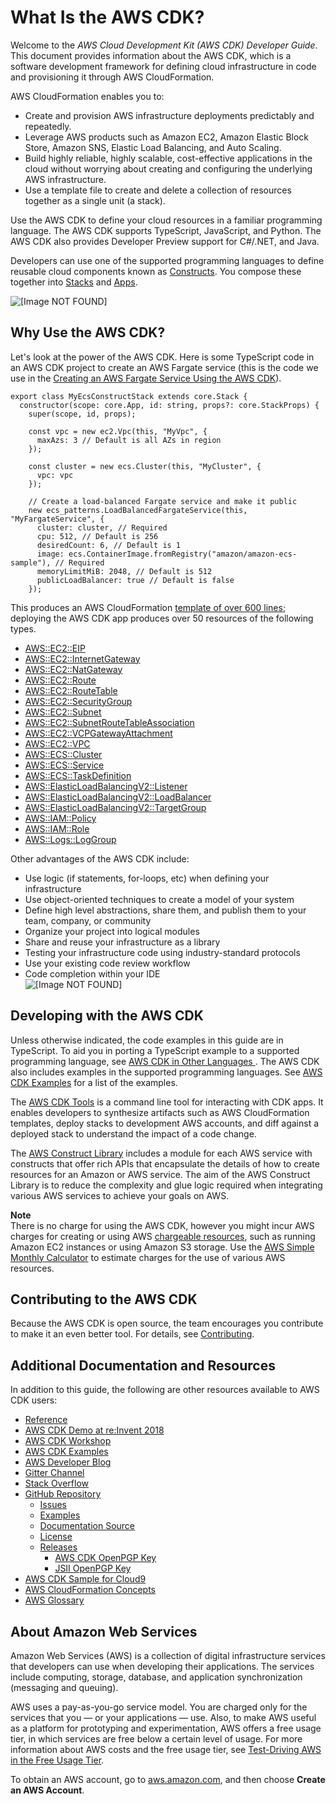 # What Is the AWS CDK?<a name="home"></a>

Welcome to the *AWS Cloud Development Kit \(AWS CDK\) Developer Guide*\. This document provides information about the AWS CDK, which is a software development framework for defining cloud infrastructure in code and provisioning it through AWS CloudFormation\.

AWS CloudFormation enables you to:
+ Create and provision AWS infrastructure deployments predictably and repeatedly\.
+ Leverage AWS products such as Amazon EC2, Amazon Elastic Block Store, Amazon SNS, Elastic Load Balancing, and Auto Scaling\.
+ Build highly reliable, highly scalable, cost\-effective applications in the cloud without worrying about creating and configuring the underlying AWS infrastructure\.
+ Use a template file to create and delete a collection of resources together as a single unit \(a stack\)\.

Use the AWS CDK to define your cloud resources in a familiar programming language\. The AWS CDK supports TypeScript, JavaScript, and Python\. The AWS CDK also provides Developer Preview support for C\#/\.NET, and Java\.

Developers can use one of the supported programming languages to define reusable cloud components known as [Constructs](constructs.md)\. You compose these together into [Stacks](stacks.md) and [Apps](apps.md)\.

![\[Image NOT FOUND\]](http://docs.aws.amazon.com/cdk/latest/guide/images/AppStacks.png)

## Why Use the AWS CDK?<a name="why_use_cdk"></a>

Let's look at the power of the AWS CDK\. Here is some TypeScript code in an AWS CDK project to create an AWS Fargate service \(this is the code we use in the [Creating an AWS Fargate Service Using the AWS CDK](ecs_example.md)\)\.

```
export class MyEcsConstructStack extends core.Stack {
  constructor(scope: core.App, id: string, props?: core.StackProps) {
    super(scope, id, props);

    const vpc = new ec2.Vpc(this, "MyVpc", {
      maxAzs: 3 // Default is all AZs in region
    });

    const cluster = new ecs.Cluster(this, "MyCluster", {
      vpc: vpc
    });

    // Create a load-balanced Fargate service and make it public
    new ecs_patterns.LoadBalancedFargateService(this, "MyFargateService", {
      cluster: cluster, // Required
      cpu: 512, // Default is 256
      desiredCount: 6, // Default is 1
      image: ecs.ContainerImage.fromRegistry("amazon/amazon-ecs-sample"), // Required
      memoryLimitMiB: 2048, // Default is 512
      publicLoadBalancer: true // Default is false
    });
```

This produces an AWS CloudFormation [template of over 600 lines](https://github.com/awsdocs/aws-cdk-guide/blob/master/doc_source/my_ecs_construct-stack.yaml); deploying the AWS CDK app produces over 50 resources of the following types\.
+  [AWS::EC2::EIP](https://docs.aws.amazon.com/AWSCloudFormation/latest/UserGuide/aws-properties-ec2-eip.html) 
+  [AWS::EC2::InternetGateway](https://docs.aws.amazon.com/AWSCloudFormation/latest/UserGuide/aws-resource-ec2-internetgateway.html) 
+  [AWS::EC2::NatGateway](https://docs.aws.amazon.com/AWSCloudFormation/latest/UserGuide/aws-resource-ec2-natgateway.html) 
+  [AWS::EC2::Route](https://docs.aws.amazon.com/AWSCloudFormation/latest/UserGuide/aws-resource-ec2-route.html) 
+  [AWS::EC2::RouteTable](https://docs.aws.amazon.com/AWSCloudFormation/latest/UserGuide/aws-resource-ec2-route-table.html) 
+  [AWS::EC2::SecurityGroup](https://docs.aws.amazon.com/AWSCloudFormation/latest/UserGuide/aws-properties-ec2-security-group.html) 
+  [AWS::EC2::Subnet](https://docs.aws.amazon.com/AWSCloudFormation/latest/UserGuide/aws-resource-ec2-subnet.html) 
+  [AWS::EC2::SubnetRouteTableAssociation](https://docs.aws.amazon.com/AWSCloudFormation/latest/UserGuide/aws-resource-ec2-subnet-route-table-assoc.html) 
+  [AWS::EC2::VCPGatewayAttachment](https://docs.aws.amazon.com/AWSCloudFormation/latest/UserGuide/aws-resource-ec2-vpc-gateway-attachment.html) 
+  [AWS::EC2::VPC](https://docs.aws.amazon.com/AWSCloudFormation/latest/UserGuide/aws-resource-ec2-vpc.html) 
+  [AWS::ECS::Cluster](https://docs.aws.amazon.com/AWSCloudFormation/latest/UserGuide/aws-resource-ecs-cluster.html) 
+  [AWS::ECS::Service](https://docs.aws.amazon.com/AWSCloudFormation/latest/UserGuide/aws-resource-ecs-service.html) 
+  [AWS::ECS::TaskDefinition](https://docs.aws.amazon.com/AWSCloudFormation/latest/UserGuide/aws-resource-ecs-taskdefinition.html) 
+  [AWS::ElasticLoadBalancingV2::Listener](https://docs.aws.amazon.com/AWSCloudFormation/latest/UserGuide/aws-resource-elasticloadbalancingv2-listener.html) 
+  [AWS::ElasticLoadBalancingV2::LoadBalancer](https://docs.aws.amazon.com/AWSCloudFormation/latest/UserGuide/aws-resource-elasticloadbalancingv2-loadbalancer.html) 
+  [AWS::ElasticLoadBalancingV2::TargetGroup](https://docs.aws.amazon.com/AWSCloudFormation/latest/UserGuide/aws-resource-elasticloadbalancingv2-targetgroup.html) 
+  [AWS::IAM::Policy](https://docs.aws.amazon.com/AWSCloudFormation/latest/UserGuide/aws-resource-iam-policy.html) 
+  [AWS::IAM::Role](https://docs.aws.amazon.com/AWSCloudFormation/latest/UserGuide/aws-resource-iam-role.html) 
+  [AWS::Logs::LogGroup](https://docs.aws.amazon.com/AWSCloudFormation/latest/UserGuide/aws-resource-logs-loggroup.html) 

Other advantages of the AWS CDK include:
+ Use logic \(if statements, for\-loops, etc\) when defining your infrastructure
+ Use object\-oriented techniques to create a model of your system
+ Define high level abstractions, share them, and publish them to your team, company, or community
+ Organize your project into logical modules
+ Share and reuse your infrastructure as a library
+ Testing your infrastructure code using industry\-standard protocols
+ Use your existing code review workflow
+ Code completion within your IDE  
![\[Image NOT FOUND\]](http://docs.aws.amazon.com/cdk/latest/guide/images/CodeCompletion.png)

## Developing with the AWS CDK<a name="developing"></a>

Unless otherwise indicated, the code examples in this guide are in TypeScript\. To aid you in porting a TypeScript example to a supported programming language, see [AWS CDK in Other Languages ](multiple_languages.md)\. The AWS CDK also includes examples in the supported programming languages\. See [AWS CDK Examples](about_examples.md) for a list of the examples\.

The [AWS CDK Tools](tools.md) is a command line tool for interacting with CDK apps\. It enables developers to synthesize artifacts such as AWS CloudFormation templates, deploy stacks to development AWS accounts, and diff against a deployed stack to understand the impact of a code change\.

The [AWS Construct Library](constructs.md) includes a module for each AWS service with constructs that offer rich APIs that encapsulate the details of how to create resources for an Amazon or AWS service\. The aim of the AWS Construct Library is to reduce the complexity and glue logic required when integrating various AWS services to achieve your goals on AWS\.

**Note**  
There is no charge for using the AWS CDK, however you might incur AWS charges for creating or using AWS [chargeable resources](http://docs.aws.amazon.com/general/latest/gr/glos-chap.html#chargeable-resources), such as running Amazon EC2 instances or using Amazon S3 storage\. Use the [AWS Simple Monthly Calculator](http://calculator.s3.amazonaws.com/index.html) to estimate charges for the use of various AWS resources\.

## Contributing to the AWS CDK<a name="contributing"></a>

Because the AWS CDK is open source, the team encourages you contribute to make it an even better tool\. For details, see [Contributing](https://github.com/awslabs/aws-cdk/blob/master/CONTRIBUTING.md)\.

## Additional Documentation and Resources<a name="additional_docs"></a>

In addition to this guide, the following are other resources available to AWS CDK users:
+ [Reference](https://docs.aws.amazon.com/cdk/api/latest)
+ [AWS CDK Demo at re:Invent 2018](https://www.youtube.com/watch?v=Lh-kVC2r2AU)
+ [AWS CDK Workshop](https://cdkworkshop.com/)
+ [AWS CDK Examples](https://github.com/aws-samples/aws-cdk-examples)
+ [AWS Developer Blog](https://aws.amazon.com/blogs/developer)
+ [Gitter Channel](https://gitter.im/awslabs/aws-cdk)
+ [Stack Overflow](https://stackoverflow.com/questions/tagged/aws-cdk)
+ [GitHub Repository](https://github.com/awslabs/aws-cdk)
  + [Issues](https://github.com/awslabs/aws-cdk/issues)
  + [Examples](https://github.com/aws-samples/aws-cdk-examples)
  + [Documentation Source](https://github.com/awsdocs/aws-cdk-user-guide/tree/master/doc_source)
  + [License](https://github.com/awslabs/aws-cdk/blob/master/LICENSE)
  + [Releases](https://github.com/awslabs/aws-cdk/releases)
    + [AWS CDK OpenPGP Key](pgp-keys.md#cdk_pgp_key)
    + [JSII OpenPGP Key](pgp-keys.md#jsii_pgp_key)
+ [AWS CDK Sample for Cloud9](https://docs.aws.amazon.com/cloud9/latest/user-guide/sample-cdk.html)
+ [AWS CloudFormation Concepts](https://docs.aws.amazon.com/AWSCloudFormation/latest/UserGuide/cfn-whatis-concepts.html)
+ [AWS Glossary](https://docs.aws.amazon.com/general/latest/gr/glos-chap.html)

## About Amazon Web Services<a name="about_aws"></a>

Amazon Web Services \(AWS\) is a collection of digital infrastructure services that developers can use when developing their applications\. The services include computing, storage, database, and application synchronization \(messaging and queuing\)\.

AWS uses a pay\-as\-you\-go service model\. You are charged only for the services that you — or your applications — use\. Also, to make AWS useful as a platform for prototyping and experimentation, AWS offers a free usage tier, in which services are free below a certain level of usage\. For more information about AWS costs and the free usage tier, see [Test\-Driving AWS in the Free Usage Tier](http://docs.aws.amazon.com/awsaccountbilling/latest/aboutv2/billing-free-tier.html)\.

To obtain an AWS account, go to [aws\.amazon\.com](https://aws.amazon.com), and then choose **Create an AWS Account**\.